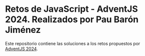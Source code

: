# Retos de JavaScript - AdventJS 2024. Realizados por Pau Barón Jiménez

Este repositorio contiene las soluciones a los retos propuestos por [AdventJS 2024](https://adventjs.dev/es/challenges/2024/1). 

